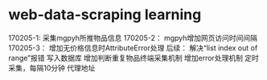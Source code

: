 # web-data-scraping learning
170205-1:  采集mgpyh所推物品信息
170205-2： mgpyh增加网页访问时间间隔
170205-3： 增加无价格信息时AttributeError处理
后续：
	解决“list index out of range”报错
	写入数据库
	增加判断重复物品终端采集机制
	增加error处理机制
	定时采集，每隔10分钟
	代理地址
	